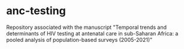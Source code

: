 # anc-testing
Repository associated with the manuscript "Temporal trends and determinants of HIV testing at antenatal care in sub-Saharan Africa: a pooled analysis of population-based surveys (2005-2021)"
